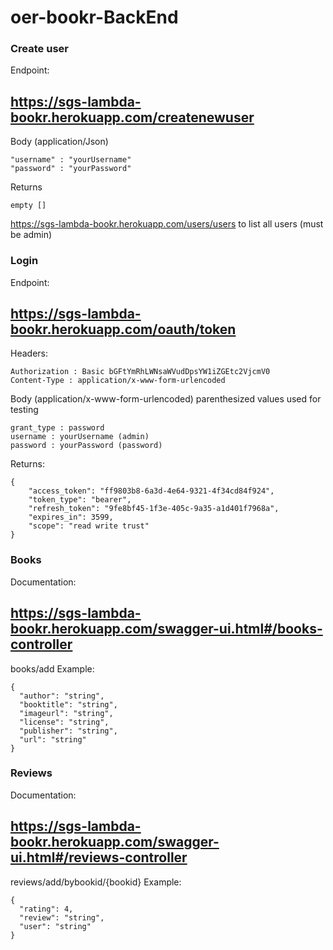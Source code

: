 # oer-bookr-BackEnd

### Create user

Endpoint:
## https://sgs-lambda-bookr.herokuapp.com/createnewuser

Body (application/Json)
```
"username" : "yourUsername"
"password" : "yourPassword"
```

Returns
```
empty []
```
https://sgs-lambda-bookr.herokuapp.com/users/users to list all users (must be admin)


### Login

Endpoint:
## https://sgs-lambda-bookr.herokuapp.com/oauth/token

Headers:
``` 
Authorization : Basic bGFtYmRhLWNsaWVudDpsYW1iZGEtc2VjcmV0
Content-Type : application/x-www-form-urlencoded
```
Body (application/x-www-form-urlencoded)
parenthesized values used for testing
```
grant_type : password
username : yourUsername (admin)
password : yourPassword (password)
```

Returns:
```
{
    "access_token": "ff9803b8-6a3d-4e64-9321-4f34cd84f924",
    "token_type": "bearer",
    "refresh_token": "9fe8bf45-1f3e-405c-9a35-a1d401f7968a",
    "expires_in": 3599,
    "scope": "read write trust"
}
```


### Books

Documentation:
## https://sgs-lambda-bookr.herokuapp.com/swagger-ui.html#/books-controller

books/add Example: 
```
{
  "author": "string",
  "booktitle": "string",
  "imageurl": "string",
  "license": "string",
  "publisher": "string",
  "url": "string"
}
```


### Reviews

Documentation:
## https://sgs-lambda-bookr.herokuapp.com/swagger-ui.html#/reviews-controller

reviews/add/bybookid/{bookid} Example:
```
{
  "rating": 4,
  "review": "string",
  "user": "string"
}
```


